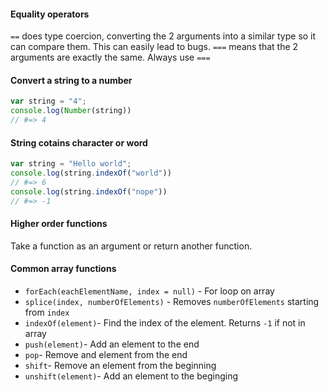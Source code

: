 #### Equality operators

`==` does type coercion, converting the 2 arguments into a similar type so it can compare them. This can easily lead to bugs.
`===` means that the 2 arguments are exactly the same. Always use `===`

#### Convert a string to a number

```javascript
var string = "4";
console.log(Number(string))
// #=> 4
```

#### String cotains character or word

```javascript
var string = "Hello world";
console.log(string.indexOf("world"))
// #=> 6
console.log(string.indexOf("nope"))
// #=> -1
```

#### Higher order functions

Take a function as an argument or return another function.

#### Common array functions

- `forEach(eachElementName, index = null)` - For loop on array
- `splice(index, numberOfElements)` - Removes `numberOfElements` starting from `index`
- `indexOf(element)`- Find the index of the element. Returns `-1` if not in array
- `push(element)`- Add an element to the end
- `pop`- Remove and element from the end
- `shift`- Remove an element from the beginning
- `unshift(element)`- Add an element to the beginging
